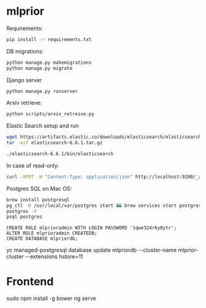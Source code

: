 # mlprior

Requirements:

```bash
pip install -r requirements.txt
```

DB migrations:

```bash
python manage.py makemigrations
python manage.py migrate
```

Django server

```bash
python manage.py runserver
```

Arxiv retrieve:

```bash
python scripts/arxiv_retreive.py
```


Elastic Search setup and run

```bash
wget https://artifacts.elastic.co/downloads/elasticsearch/elasticsearch-6.6.1.tar.gz
tar -xzf elasticsearch-6.6.1.tar.gz

./elasticsearch-6.6.1/bin/elasticsearch
```

In case of read-only:
```bash
curl -XPUT -H "Content-Type: application/json" http://localhost:9200/_all/_settings -d '{"index.blocks.read_only_allow_delete": null}'
```

Postgres SQL on Mac OS:
```bash
brew install postgresql
pg_ctl -D /usr/local/var/postgres start && brew services start postgresql
postgres -V
psql postgres

```
```postgresql
CREATE ROLE mlprioradmin WITH LOGIN PASSWORD '1qwe324r6y8ytr';
ALTER ROLE mlprioradmin CREATEDB; 
CREATE DATABASE mlpriordb;

```

yc managed-postgresql database update  mlpriordb --cluster-name mlprior-cluster --extensions hstore=11



# Frontend

sudo npm install -g bower 
ng serve


